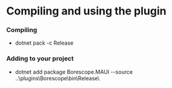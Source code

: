 ﻿# Compiling and using the plugin
### Compiling
-  dotnet pack -c Release
### Adding to your project
- dotnet add package Borescope.MAUI --source ..\plugins\Borescope\bin\Release\